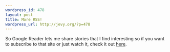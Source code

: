 ```yaml
--- 
wordpress_id: 478
layout: post
title: More RSS!
wordpress_url: http://jevy.org/?p=478
---
```

So Google Reader lets me share stories that I find interesting so if you want to subscribe to that site or just watch it, check it out <a href="http://www.google.com/reader/shared/13655845004066933943">here</a>.
